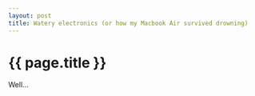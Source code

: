 ```yaml
---
layout: post
title: Watery electronics (or how my Macbook Air survived drowning)
---
```


# {{ page.title }}

Well...